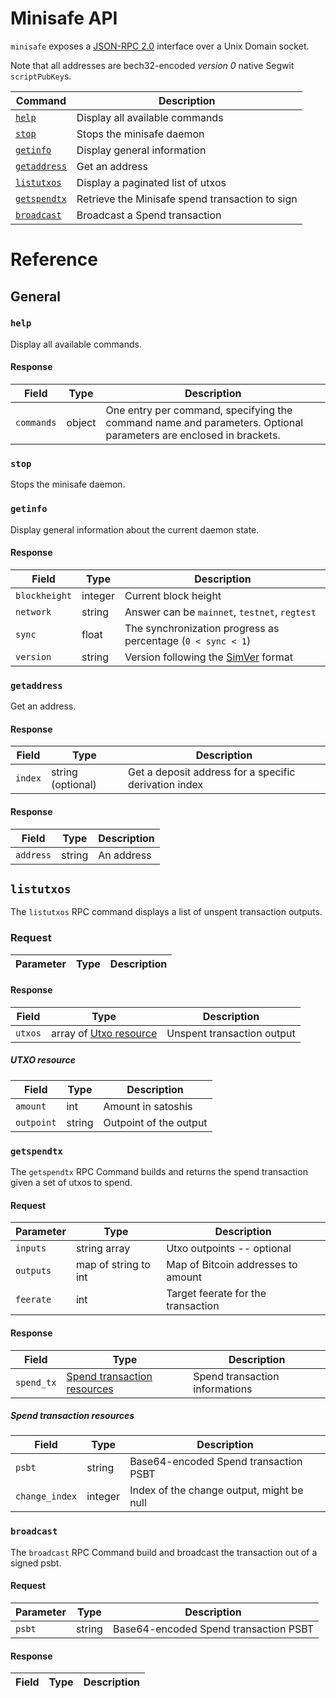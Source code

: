 # Minisafe API

`minisafe` exposes a [JSON-RPC 2.0](https://www.jsonrpc.org/specification)
interface over a Unix Domain socket.

Note that all addresses are bech32-encoded *version 0* native Segwit `scriptPubKey`s.

| Command                                                     | Description                                          |
| ----------------------------------------------------------- | ---------------------------------------------------- |
| [`help`](#help)                                             | Display all available commands                       |
| [`stop`](#stop)                                             | Stops the minisafe daemon                            |
| [`getinfo`](#getinfo)                                       | Display general information                          |
| [`getaddress`](#getaddress)                                 | Get an address                                       |
| [`listutxos`](#listutxos)                                   | Display a paginated list of utxos                    |
| [`getspendtx`](#getspendtx)                                 | Retrieve the Minisafe spend transaction to sign      |
| [`broadcast`](#broadcast)                                   | Broadcast a Spend transaction                        |

# Reference

## General

### `help`

Display all available commands.

#### Response

| Field      | Type   | Description                                                                                                      |
| ---------- | ------ | ---------------------------------------------------------------------------------------------------------------- |
| `commands` | object | One entry per command, specifying the command name and parameters. Optional parameters are enclosed in brackets. |

### `stop`

Stops the minisafe daemon.

### `getinfo`

Display general information about the current daemon state.

#### Response

| Field                | Type    | Description                                                                                  |
| -------------------- | ------- | -------------------------------------------------------------------------------------------- |
| `blockheight`        | integer | Current block height                                                                         |
| `network`            | string  | Answer can be `mainnet`, `testnet`, `regtest`                                                |
| `sync`               | float   | The synchronization progress as percentage (`0 < sync < 1`)                                  |
| `version`            | string  | Version following the [SimVer](http://www.simver.org/) format                                |

### `getaddress`

Get an address.

#### Response

| Field         | Type              | Description                                                 |
| ------------- | ----------------- | ----------------------------------------------------------- |
| `index`       | string (optional) | Get a deposit address for a specific derivation index       |


#### Response

| Field         | Type   | Description |
| ------------- | ------ | ----------- |
| `address`     | string | An address  |


## `listutxos`

The `listutxos` RPC command displays a list of unspent transaction
outputs.

### Request

| Parameter   | Type         | Description                                                                                     |
| ----------- | ------------ | ----------------------------------------------------------------------------------------------- |

#### Response

| Field         | Type                                      | Description                |
| ------------- | ----------------------------------------- | -------------------------- |
| `utxos`       | array of [Utxo resource](#utxo-resource)  | Unspent transaction output |

##### UTXO resource

| Field      | Type         | Description                                |
| ---------- | ------------ | ------------------------------------------ |
| `amount`   | int          | Amount in satoshis                         |
| `outpoint` | string       | Outpoint of the output                     |

### `getspendtx`

The `getspendtx` RPC Command builds and returns the spend transaction given a
set of utxos to spend.

#### Request

| Parameter   | Type                 | Description                        |
| ----------- | -------------------- | ---------------------------------- |
| `inputs`    | string array         | Utxo outpoints -- optional         |
| `outputs`   | map of string to int | Map of Bitcoin addresses to amount |
| `feerate`   | int                  | Target feerate for the transaction |

#### Response

| Field      | Type                                                        | Description                    |
| ---------- | ----------------------------------------------------------- | ------------------------------ |
| `spend_tx` | [Spend transaction resources](#spend_transaction_resources) | Spend transaction informations |


##### Spend transaction resources

| Field               | Type         | Description                                |
| ------------------- | ------------ | ------------------------------------------ |
| `psbt`              | string       | Base64-encoded Spend transaction PSBT      |
| `change_index`      | integer      | Index of the change output, might be null  |

### `broadcast`

The `broadcast` RPC Command build and broadcast the transaction out of
a signed psbt.

#### Request

| Parameter   | Type    | Description                           |
| ----------- | ------- | ----------------------------------    |
| `psbt`      | string  | Base64-encoded Spend transaction PSBT |

#### Response

| Field      | Type                                                        | Description                    |
| ---------- | ----------------------------------------------------------- | ------------------------------ |
